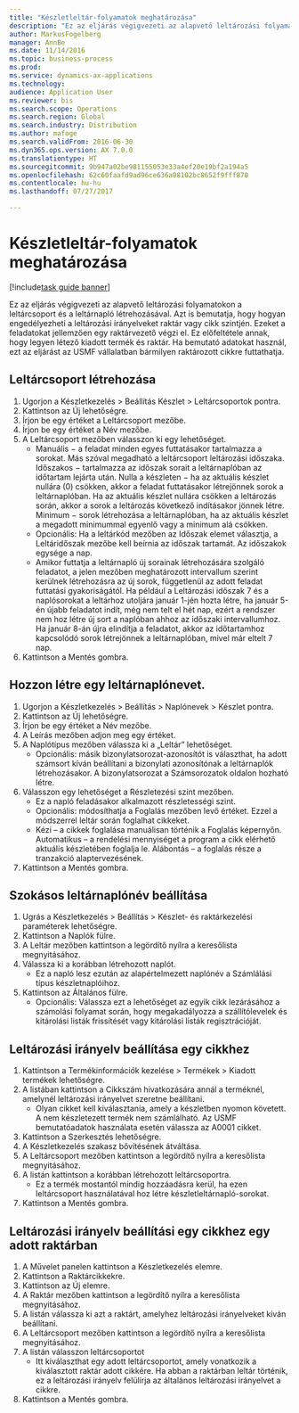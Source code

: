 ```yaml
--- 
title: "Készletleltár-folyamatok meghatározása"
description: "Ez az eljárás végigvezeti az alapvető leltározási folyamatokon a leltárcsoport és a leltárnapló létrehozásával."
author: MarkusFogelberg
manager: AnnBe
ms.date: 11/14/2016
ms.topic: business-process
ms.prod: 
ms.service: dynamics-ax-applications
ms.technology: 
audience: Application User
ms.reviewer: bis
ms.search.scope: Operations
ms.search.region: Global
ms.search.industry: Distribution
ms.author: mafoge
ms.search.validFrom: 2016-06-30
ms.dyn365.ops.version: AX 7.0.0
ms.translationtype: HT
ms.sourcegitcommit: 9b947a02be981155053e33a4ef20e19bf2a194a5
ms.openlocfilehash: 62c60faafd9ad96ce636a08102bc8652f9fff870
ms.contentlocale: hu-hu
ms.lasthandoff: 07/27/2017

---
```

# <a name="define-inventory-counting-processes"></a>Készletleltár-folyamatok meghatározása

[!include[task guide banner](../../includes/task-guide-banner.md)]

Ez az eljárás végigvezeti az alapvető leltározási folyamatokon a leltárcsoport és a leltárnapló létrehozásával. Azt is bemutatja, hogy hogyan engedélyezheti a leltározási irányelveket raktár vagy cikk szintjén. Ezeket a feladatokat jellemzően egy raktárvezető végzi el. Ez előfeltétele annak, hogy legyen létező kiadott termék és raktár. Ha bemutató adatokat használ, ezt az eljárást az USMF vállalatban bármilyen raktározott cikkre futtathatja.


## <a name="create-a-counting-group"></a>Leltárcsoport létrehozása
1. Ugorjon a Készletkezelés > Beállítás Készlet > Leltárcsoportok pontra.
2. Kattintson az Új lehetőségre.
3. Írjon be egy értéket a Leltárcsoport mezőbe.
4. Írjon be egy értéket a Név mezőbe.
5. A Leltárcsoport mezőben válasszon ki egy lehetőséget.
    * Manuális − a feladat minden egyes futtatásakor tartalmazza a sorokat. Más szóval megadható a leltárcsoport leltározási időszaka.  Időszakos − tartalmazza az időszak sorait a leltárnaplóban az időtartam lejárta után.   Nulla a készleten − ha az aktuális készlet nullára (0) csökken, akkor a feladat futtatásakor létrejönnek sorok a leltárnaplóban. Ha az aktuális készlet nullára csökken a leltározás során, akkor a sorok a leltározás következő indításakor jönnek létre.   Minimum − sorok létrehozása a leltárnaplóban, ha az aktuális készlet a megadott minimummal egyenlő vagy a minimum alá csökken.  
    * Opcionális: Ha a leltárkód mezőben az Időszak elemet választja, a Leltáridőszak mezőbe kell beírnia az időszak tartamát. Az időszakok egysége a nap.  
    * Amikor futtatja a leltárnapló új sorainak létrehozására szolgáló feladatot, a jelen mezőben meghatározott intervallum szerint kerülnek létrehozásra az új sorok, függetlenül az adott feladat futtatási gyakoriságától. Ha például a Leltározási időszak 7 és a naplósorokat a leltárhoz utoljára január 1-jén hozta létre, ha január 5-én újabb feladatot indít, még nem telt el hét nap, ezért a rendszer nem hoz létre új sort a naplóban ahhoz az időszaki intervallumhoz. Ha január 8-án újra elindítja a feladatot, akkor az időtartamhoz kapcsolódó sorok létrejönnek a leltárnaplóban, mivel már eltelt 7 nap.  
6. Kattintson a Mentés gombra.

## <a name="create-a-counting-journal-name"></a>Hozzon létre egy leltárnaplónevet.
1. Ugorjon a Készletkezelés > Beállítás > Naplónevek > Készlet pontra.
2. Kattintson az Új lehetőségre.
3. Írjon be egy értéket a Név mezőbe.
4. A Leírás mezőben adjon meg egy értéket.
5. A Naplótípus mezőben válassza ki a „Leltár” lehetőséget.
    * Opcionális: másik bizonylatsorozat-azonosítót is választhat, ha adott számsort kíván beállítani a bizonylati azonosítónak a leltárnaplók létrehozásakor. A bizonylatsorozat a Számsorozatok oldalon hozható létre.  
6. Válasszon egy lehetőséget a Részletezési szint mezőben.
    * Ez a napló feladásakor alkalmazott részletességi szint.  
    * Opcionális: módosíthatja a Foglalás mezőben levő értéket. Ezzel a módszerrel leltár során foglalhat cikkeket.   
    * Kézi – a cikkek foglalása manuálisan történik a Foglalás képernyőn.   Automatikus – a rendelési mennyiséget a program a cikk elérhető aktuális készletében foglalja le.   Alábontás – a foglalás része a tranzakció alaptervezésének.  
7. Kattintson a Mentés gombra.

## <a name="set-standard-counting-journal-name"></a>Szokásos leltárnaplónév beállítása
1. Ugrás a Készletkezelés > Beállítás > Készlet- és raktárkezelési paraméterek lehetőségre.
2. Kattintson a Naplók fülre.
3. A Leltár mezőben kattintson a legördítő nyílra a keresőlista megnyitásához.
4. Válassza ki a korábban létrehozott naplót.
    * Ez a napló lesz ezután az alapértelmezett naplónév a Számlálási típus készletnaplóihoz.  
5. Kattintson az Általános fülre.
    * Opcionális: Válassza ezt a lehetőséget az egyik cikk lezárásához a számolási folyamat során, hogy megakadályozza a szállítólevelek és kitárolási listák frissítését vagy kitárolási listák regisztrációját.  

## <a name="set-the-counting-policy-for-an-item"></a>Leltározási irányelv beállítása egy cikkhez
1. Kattintson a Termékinformációk kezelése > Termékek > Kiadott termékek lehetőségre.
2. A listában kattintson a Cikkszám hivatkozására annál a terméknél, amelynél leltározási irányelvet szeretne beállítani.
    * Olyan cikket kell kiválasztania, amely a készletben nyomon követett. A nem készletezett termék nem számlálható. Az USMF bemutatóadatok használata esetén válassza az A0001 cikket.  
3. Kattintson a Szerkesztés lehetőségre.
4. A Készletkezelés szakasz bővítésének átváltása.
5. A Leltárcsoport mezőben kattintson a legördítő nyílra a keresőlista megnyitásához.
6. A listán kattintson a korábban létrehozott leltárcsoportra.
    * Ez a termék mostantól mindig hozzáadásra kerül, ha ezen leltárcsoport használatával hoz létre készletleltárnapló-sorokat.  
7. Kattintson a Mentés gombra.

## <a name="set-the-counting-policy-for-an-item-in-a-specific-warehouse"></a>Leltározási irányelv beállítási egy cikkhez egy adott raktárban
1. A Művelet panelen kattintson a Készletkezelés elemre.
2. Kattintson a Raktárcikkekre.
3. Kattintson az Új elemre.
4. A Raktár mezőben kattintson a legördítő nyílra a keresőlista megnyitásához.
5. A listán válassza ki azt a raktárt, amelyhez leltározási irányelveket kíván beállítani.
6. A Leltárcsoport mezőben kattintson a legördítő nyílra a keresőlista megnyitásához.
7. A listán válasszon leltárcsoportot
    * Itt kiválaszthat egy adott leltárcsoportot, amely vonatkozik a kiválasztott raktár adott cikkére. Ha abban a raktárban leltár történik, ez a leltározási irányelv felülírja az általános leltározási irányelvet a cikkre.  
8. Kattintson a Mentés gombra.


